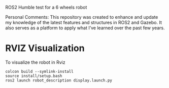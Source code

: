 ROS2 Humble test for a 6 wheels robot

Personal Comments: This repository was created to enhance and update my knowledge of the latest features and structures in ROS2 and Gazebo. It also serves as a platform to apply what I’ve learned over the past few years.

# RVIZ Visualization
To visualize the robot in Rviz
```
colcon build --symlink-install
source install/setup.bash
ros2 launch robot_description display.launch.py
```
